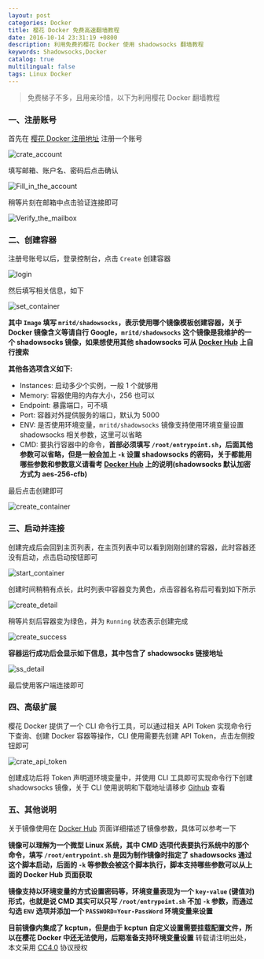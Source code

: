 ```yaml
---
layout: post
categories: Docker
title: 樱花 Docker 免费高速翻墙教程
date: 2016-10-14 23:31:19 +0800
description: 利用免费的樱花 Docker 使用 shadowsocks 翻墙教程
keywords: Shadowsocks,Docker
catalog: true
multilingual: false
tags: Linux Docker
---
```


> 免费梯子不多，且用亲珍惜，以下为利用樱花 Docker 翻墙教程

### 一、注册账号

首先在 [樱花 Docker 注册地址](https://app.arukas.io/) 注册一个账号

![crate_account](https://mritd.oss.link/markdown/xek39.jpg)

填写邮箱、账户名、密码后点击确认

![Fill_in_the_account](https://mritd.oss.link/markdown/jax98.jpg)

稍等片刻在邮箱中点击验证连接即可

![Verify_the_mailbox](https://mritd.oss.link/markdown/pewta.jpg)

### 二、创建容器

注册号账号以后，登录控制台，点击 `Create` 创建容器 

![login](https://mritd.oss.link/markdown/3ai5c.jpg)

然后填写相关信息，如下

![set_container](https://mritd.oss.link/markdown/0dkkc.jpg)

**其中 `Image` 填写 `mritd/shadowsocks`，表示使用哪个镜像模板创建容器，关于 Docker 镜像含义等请自行 Google，`mritd/shadowsocks` 这个镜像是我维护的一个 shadowsocks 镜像，如果想使用其他 shadowsocks 可从 [Docker Hub](https://hub.docker.com/) 上自行搜索**

**其他各选项含义如下:**

- Instances: 启动多少个实例，一般 1 个就够用
- Memory: 容器使用的内存大小，256 也可以
- Endpoint: 暴露端口，可不填
- Port: 容器对外提供服务的端口，默认为 5000
- ENV: 是否使用环境变量，`mritd/shadowsocks` 镜像支持使用环境变量设置 shadowsocks 相关参数，这里可以省略
- CMD: 要执行容器中的命令，**首部必须填写 `/root/entrypoint.sh`，后面其他参数可以省略，但是一般会加上 `-k` 设置 shadowsocks 的密码，关于都能用哪些参数和参数意义请看考 [Docker Hub](https://hub.docker.com/r/mritd/shadowsocks/) 上的说明(shadowsocks 默认加密方式为 aes-256-cfb)**

最后点击创建即可

![create_container](https://mritd.oss.link/markdown/e2d1j.jpg)

### 三、启动并连接

创建完成后会回到主页列表，在主页列表中可以看到刚刚创建的容器，此时容器还没有启动，点击启动按钮即可

![start_container](https://mritd.oss.link/markdown/b9nts.jpg)

创建时间稍稍有点长，此时列表中容器变为黄色，点击容器名称后可看到如下所示

![create_detail](https://mritd.oss.link/markdown/m093z.jpg)

稍等片刻后容器变为绿色，并为 `Running` 状态表示创建完成

![create_success](https://mritd.oss.link/markdown/ybwqj.jpg)

**容器运行成功后会显示如下信息，其中包含了 shadowsocks 链接地址**

![ss_detail](https://mritd.oss.link/markdown/czjyx.jpg)

最后使用客户端连接即可

### 四、高级扩展

樱花 Docker 提供了一个 CLI 命令行工具，可以通过相关 API Token 实现命令行下查询、创建 Docker 容器等操作，CLI 使用需要先创建 API Token，点击左侧按钮即可

![crate_api_token](https://mritd.oss.link/markdown/ol0lv.jpg)

创建成功后将 Token 声明道环境变量中，并使用 CLI 工具即可实现命令行下创建 shadowsocks 镜像，关于 CLI 使用说明和下载地址请移步 [Github](https://github.com/arukasio/cli) 查看

### 五、其他说明

关于镜像使用在 [Docker Hub](https://hub.docker.com/r/mritd/shadowsocks/) 页面详细描述了镜像参数，具体可以参考一下

**镜像可以理解为一个微型 Linux 系统，其中 CMD 选项代表要执行系统中的那个命令，填写 `/root/entrypoint.sh` 是因为制作镜像时指定了 shadowsocks 通过这个脚本启动，后面的 `-k` 等参数会被这个脚本执行，脚本支持哪些参数可以从上面的 Docker Hub 页面获取**

**镜像支持以环境变量的方式设置密码等，环境变量表现为一个 `key-value` (键值对) 形式，也就是说 CMD 其实可以只写 `/root/entrypoint.sh` 不加 `-k` 参数，而通过勾选 `ENV` 选项并添加一个 `PASSWORD=Your-PassWord` 环境变量来设置**

**目前镜像内集成了 kcptun，但是由于 kcptun 自定义设置需要挂载配置文件，所以在樱花 Docker 中还无法使用，后期准备支持环境变量设置**
转载请注明出处，本文采用 [CC4.0](http://creativecommons.org/licenses/by-nc-nd/4.0/) 协议授权
